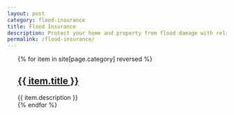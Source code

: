 ```yaml
---
layout: post
category: flood-insurance
title: Flood Insurance
description: Protect your home and property from flood damage with reliable flood insurance. Our comprehensive guides and comparisons help you choose the right policy for your needs.
permalink: /flood-insurance/
---
```


<ul>
{% for item in site[page.category] reversed %}
   <div class="post">
	<h2 class="post-title">
	  <a href="{{ item.url | absolute_url }}">
		{{ item.title }}
	  </a>
	</h2>
	{{ item.description  }}
  </div>
{% endfor %}
</ul>
